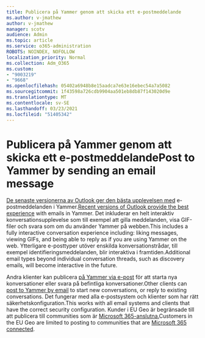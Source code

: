 ```yaml
---
title: Publicera på Yammer genom att skicka ett e-postmeddelande
ms.author: v-jmathew
author: v-jmathew
manager: scotv
audience: Admin
ms.topic: article
ms.service: o365-administration
ROBOTS: NOINDEX, NOFOLLOW
localization_priority: Normal
ms.collection: Adm_O365
ms.custom:
- "9003219"
- "9668"
ms.openlocfilehash: 05402a6948b8e15aadca7e63e16ebec54a7a5082
ms.sourcegitcommit: 1f43598a726cdb9904aa501eb8db87f143020d9e
ms.translationtype: MT
ms.contentlocale: sv-SE
ms.lasthandoff: 03/23/2021
ms.locfileid: "51405342"
---
```

# <a name="post-to-yammer-by-sending-an-email-message"></a><span data-ttu-id="1cb5c-102">Publicera på Yammer genom att skicka ett e-postmeddelande</span><span class="sxs-lookup"><span data-stu-id="1cb5c-102">Post to Yammer by sending an email message</span></span>

<span data-ttu-id="1cb5c-103">[De senaste versionerna av Outlook ger den bästa upplevelsen med](https://support.microsoft.com/office/work-with-yammer-from-outlook-fd695485-225b-410f-b24a-17f971b46b25) e-postmeddelanden i Yammer.</span><span class="sxs-lookup"><span data-stu-id="1cb5c-103">[Recent versions of Outlook provide the best experience](https://support.microsoft.com/office/work-with-yammer-from-outlook-fd695485-225b-410f-b24a-17f971b46b25) with emails in Yammer.</span></span> <span data-ttu-id="1cb5c-104">Det inkluderar en helt interaktiv konversationsupplevelse som till exempel att gilla meddelanden, visa GIF-filer och svara som om du använder Yammer på webben.</span><span class="sxs-lookup"><span data-stu-id="1cb5c-104">This includes a fully interactive conversation experience including: liking messages, viewing GIFs, and being able to reply as if you are using Yammer on the web.</span></span> <span data-ttu-id="1cb5c-105">Ytterligare e-posttyper utöver enskilda konversationstrådar, till exempel identifieringsmeddelanden, blir interaktiva i framtiden.</span><span class="sxs-lookup"><span data-stu-id="1cb5c-105">Additional email types beyond individual conversation threads, such as discovery emails, will become interactive in the future.</span></span>

<span data-ttu-id="1cb5c-106">Andra klienter kan publicera [på Yammer via e-post](https://support.microsoft.com/office/new-yammer-post-to-yammer-by-sending-an-email-message-830e6825-56f6-4169-a6b9-1b3ca0cdad4d) för att starta nya konversationer eller svara på befintliga konversationer.</span><span class="sxs-lookup"><span data-stu-id="1cb5c-106">Other clients can [post to Yammer by email](https://support.microsoft.com/office/new-yammer-post-to-yammer-by-sending-an-email-message-830e6825-56f6-4169-a6b9-1b3ca0cdad4d) to start new conversations, or reply to existing conversations.</span></span> <span data-ttu-id="1cb5c-107">Det fungerar med alla e-postsystem och klienter som har rätt säkerhetskonfiguration.</span><span class="sxs-lookup"><span data-stu-id="1cb5c-107">This works with all email systems and clients that have the correct security configuration.</span></span> <span data-ttu-id="1cb5c-108">Kunder i EU Geo är begränsade till att publicera till communities som är [Microsoft 365-anslutna.](https://docs.microsoft.com/yammer/manage-yammer-groups/yammer-and-office-365-groups)</span><span class="sxs-lookup"><span data-stu-id="1cb5c-108">Customers in the EU Geo are limited to posting to communities that are [Microsoft 365 connected](https://docs.microsoft.com/yammer/manage-yammer-groups/yammer-and-office-365-groups).</span></span>
